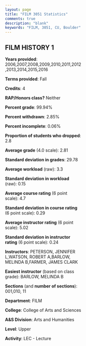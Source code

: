 ```yaml
---
layout: page
title: "FILM 3051 Statistics"
comments: true
description: "blank"
keywords: "FILM, 3051, CU, Boulder"
--- 
```

<head>
<script src="https://ajax.googleapis.com/ajax/libs/jquery/2.1.3/jquery.min.js"></script>
<script src="https://dl.dropboxusercontent.com/s/pc42nxpaw1ea4o9/highcharts.js?dl=0"></script>
<!-- <script src="../assets/js/highcharts.js"></script> -->
<style type="text/css">@font-face {
	font-family: "Bebas Neue";
	src: url(https://www.filehosting.org/file/details/544349/BebasNeue%20Regular.otf) format("opentype");
	}
	h1.Bebas { 
		font-family: "Bebas Neue", Verdana, Tahoma;
	}
</style>
</head>
<body>
	<div id="container" style="float: right; width: 45%; height: 88%; margin-left: 2.5%; margin-right: 2.5%;"></div>
	<script language="JavaScript">
		$(document).ready(function() {
		var chart = {type: 'column'};
		var title = {text: 'Grade Distribution'};
		var xAxis = {categories: ['A','B','C','D','F'],crosshair: true};
		var yAxis = {min: 0,title: {text: 'Percentage'}};
		var tooltip = {headerFormat: '<center><b><span style="font-size:20px">{point.key}</span></b></center>',
		               pointFormat: '<td style="padding:0"><b>{point.y:.1f}%</b></td>',
		               footerFormat: '</table>',shared: true,useHTML: true};
		var plotOptions = {column: {pointPadding: 0.0,borderWidth: 0}};  
		var credits = {enabled: false};var series= [{name: 'Percent',data: [23.2,46.11,23.63,4.76,2.31,]}];
		var json = {};
		json.chart = chart;
		json.title = title;
		json.tooltip = tooltip;
		json.xAxis = xAxis;
		json.yAxis = yAxis;  
		json.series = series;
		json.plotOptions = plotOptions;  
		json.credits = credits;
		$('#container').highcharts(json);
	});
	</script>
</body>
			   
## FILM HISTORY 1

**Years provided**: 2006,2007,2008,2009,2010,2011,2012,2013,2014,2015,2016

**Terms provided**: Fall

**Credits**: 4

**RAP/Honors class?** Neither

**Percent grade**: 99.94%

**Percent withdrawn**: 2.85%

**Percent incomplete**: 0.06%

**Proportion of students who dropped**: 2.8

**Average grade** (4.0 scale): 2.81

**Standard deviation in grades**: 29.78

**Average workload** (raw): 3.3

**Standard deviation in workload** (raw): 0.15

**Average course rating** (6 point scale): 4.7

**Standard deviation in course rating** (6 point scale): 0.29

**Average instructor rating** (6 point scale): 5.02

**Standard deviation in instructor rating** (6 point scale): 0.24

**Instructors**: PETERSON, JENNIFER L,WATSON, ROBERT A,BARLOW, MELINDA B,FARMER, JAMES CLARK

**Easiest instructor** (based on class grade): BARLOW, MELINDA B

**Sections** (and **number of sections**): 001,010, 11

**Department**: FILM

**College**: College of Arts and Sciences

**A&S Division**: Arts and Humanities

**Level**: Upper

**Activity**: LEC - Lecture